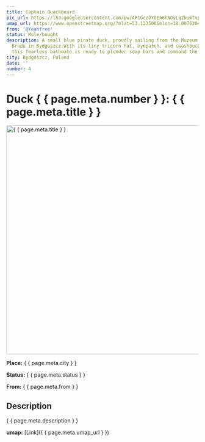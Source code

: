 ```yaml
---
title: Captain Quackbeard
pic_url: https://lh3.googleusercontent.com/pw/AP1GczOYOEh6hNDyLqZkumTvpWtda_ZVsFSmqXpdfVTj7VmGYBW2e_6s-4gn2DMQLToPC6N6JZH4uI22MCzJoPsZx8GJSa4QNochj94tZbyazJ_xcEft_S2clB-pR3o6Er-7ZhFdDNACMrpbpKa9qiAM_kCKpg=w1081-h1441-s-no-gm
umap_url: https://www.openstreetmap.org/?mlat=53.123500&mlon=18.007620#map=16/53.123500/18.007620
from: '@Yeahfree'
status: Mule/bought
description: A small blue pirate duck, proudly sailing from the Muzeum Mydła i Historii
  Brudu in Bydgoszcz.With its tiny tricorn hat, eyepatch, and swashbuckling charm,
  this fearless bathmate is ready to plunder soap bars and command the seven sinks.
city: Bydgoszcz, Poland
date: ''
number: 4
---
```

# Duck { { page.meta.number } }: { { page.meta.title } }

<img src="{ { page.meta.pic_url } }" alt="{ { page.meta.title } }" width="600">

**Place:** { { page.meta.city } }

**Status:** { { page.meta.status } }

**From:** { { page.meta.from } }

## Description

{ { page.meta.description } }

**umap:** [Link]({ { page.meta.umap_url } })
